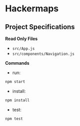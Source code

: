 # Hackermaps



## Project Specifications 

**Read Only Files**
- `src/App.js`
- `src/components/Navigation.js`


**Commands**
- run: 
```bash
npm start
```
- install: 
```bash
npm install
```
- test: 
```bash
npm test
```

